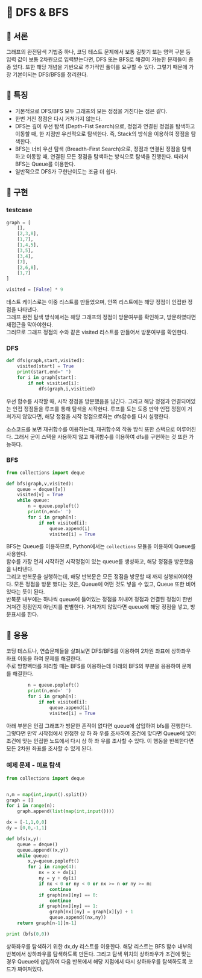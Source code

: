 # 📖 DFS & BFS

## 📌 서론
그래프의 완전탐색 기법중 하나, 코딩 테스트 문제에서 보통 길찾기 또는 영역 구분 등 입력 값이 보통 2차원으로 입력받는다면, DFS 또는 BFS로 해결이 가능한 문제들이 종종 있다. 또한 해당 개념을 기반으로 추가적인 풀이를 요구할 수 있다. 그렇기 때문에 가장 기본이되는 DFS/BFS를 정리한다.

## 📌 특징
* 기본적으로 DFS/BFS 모두 그래프의 모든 정점을 거친다는 점은 같다.
* 한번 거친 정점은 다시 거쳐가지 않는다.
* DFS는 깊이 우선 탐색 (Depth-Fist Search)으로, 정점과 연결된 정점을 탐색하고 이동할 때, 한 지점만 우선적으로 탐색한다. 즉, Stack의 방식을 이용하여 정점을 탐색한다.
* BFS는 너비 우선 탐색 (Breadth-First Search)으로, 정점과 연결된 정점을 탐색하고 이동할 때, 연결된 모든 정점을 탐색하는 방식으로 탐색을 진행한다. 따라서 BFS는 Queue를 이용한다.
* 일반적으로 DFS가 구현난이도는 조금 더 쉽다.

## 📌 구현
### __testcase__
```python
graph = [
    [],
    [2,3,8],
    [1,7],
    [1,4,5],
    [3,5],
    [3,4],
    [7],
    [2,6,8],
    [1,7]
]

visited = [False] * 9
```
테스트 케이스로는 이중 리스트를 만들었으며, 안쪽 리스트에는 해당 정점이 인접한 정점을 나타낸다.  
그래프 완전 탐색 방식에서는 해당 그래프의 정점이 방문여부를 확인하고, 방문하였다면 재접근을 막아야한다.  
그러므로 그래프 정점의 수와 같은 visited 리스트를 만들어서 방문여부를 확인한다.

### __DFS__
```python
def dfs(graph,start,visited):
    visited[start] = True
    print(start,end=" ")
    for i in graph[start]:
        if not visitied[i]:
            dfs(graph,i,visitied)
```
우선 함수를 시작할 때, 시작 정점을 방문했음을 남긴다. 그리고 해당 정점과 연결되어있는 인접 정점들을 루프를 통해 탐색을 시작한다. 루프를 도는 도중 만약 인접 정점이 거쳐가지 않았다면, 해당 정점을 시작 정점으로하는 dfs함수를 다시 실행한다.  
   
소스코드를 보면 재귀함수를 이용하는데, 재귀함수의 작동 방식 또한 스택으로 이루어진다. 그래서 굳이 스택을 사용하지 않고 재귀함수를 이용하여 dfs를 구현하는 것 또한 가능하다.

### __BFS__
```python
from collections import deque

def bfs(graph,v,visited):
    queue = deque([v])
    visited[v] = True
    while queue:
        n = queue.popleft()
        print(n,end=' ')
        for i in graph[n]:
            if not visited[i]:
                queue.append(i)
                visited[i] = True
```
BFS는 Queue를 이용하므로, Python에서는 ```collections``` 모듈을 이용하여 Queue를 사용한다.  
함수를 가장 먼저 시작하면 시작정점이 있는 queue를 생성하고, 해당 정점을 방문했음을 나타낸다.  
그리고 반복문을 실행하는데, 해당 반복문은 모든 정점을 방문할 때 까지 실행되어야한다. 모든 정점을 방문 했다는 것은, Queue에 어떤 것도 넣을 수 없고, Queue 또한 비어있다는 뜻이 된다.  
반복문 내부에는 하나씩 queue에 들어있는 정점을 꺼내어 정점과 연결된 정점이 한번 거쳐간 정점인지 아닌지를 판별한다. 거쳐가지 않았다면 queue에 해당 정점을 넣고, 방문표시를 한다.

## 📌 응용
코딩 테스트나, 연습문제들을 살펴보면 DFS/BFS를 이용하여 2차원 좌표에 상하좌우 좌표 이동을 하여 문제를 해결한다.  
주로 방향벡터를 처리할 때는 BFS를 이용하는데 아래의 BFS의 부분을 응용하여 문제를 해결한다.
```python
        n = queue.popleft()
        print(n,end=' ')
        for i in graph[n]:
            if not visited[i]:
                queue.append(i)
                visited[i] = True
```
아래 부분은 인접 그래프가 방문한 흔적이 없다면 queue에 삽입하여 bfs를 진행한다.  
그렇다면 만약 시작점에서 인접한 상 하 좌 우를 조사하여 조건에 맞다면 Queue에 넣어 조건에 맞는 인접한 노드에서 다시 상 하 좌 우를 조사할 수 있다. 이 행동을 반복한다면 모든 2차원 좌표를 조사할 수 있게 된다.

### __예제 문제 - 미로 탐색__
```python
from collections import deque


n,m = map(int,input().split())
graph = []
for i in range(n):
    graph.append(list(map(int,input())))

dx = [-1,1,0,0]
dy = [0,0,-1,1]

def bfs(x,y):
    queue = deque()
    queue.append((x,y))
    while queue:
        x,y=queue.popleft()
        for i in range(4):
            nx = x + dx[i]
            ny = y + dy[i]
            if nx < 0 or ny < 0 or nx >= n or ny >= m:
                continue
            if graph[nx][ny] == 0:
                continue
            if graph[nx][ny] == 1:
                graph[nx][ny] = graph[x][y] + 1
                queue.append((nx,ny))
    return graph[n-1][m-1]

print (bfs(0,0))
```
상하좌우를 탐색하기 위한 dx,dy 리스트를 이용한다. 해당 리스트는 BFS 함수 내부의 반복에서 상하좌우를 탐색하도록 만든다. 그리고 탐색 위치의 상하좌우가 조건에 맞는 경우 Queue에 삽입하여 다음 반복에서 해당 지점에서 다시 상하좌우를 탐색하도록 코드가 짜여져있다.
